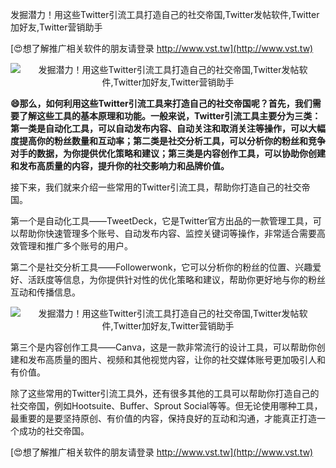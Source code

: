 发掘潜力！用这些Twitter引流工具打造自己的社交帝国,Twitter发帖软件,Twitter加好友,Twitter营销助手

[😍想了解推广相关软件的朋友请登录 http://www.vst.tw](http://www.vst.tw)

 <center><img src="https://vst.tw/MP4/tuiguang/png/6.png" alt="发掘潜力！用这些Twitter引流工具打造自己的社交帝国,Twitter发帖软件,Twitter加好友,Twitter营销助手"></center>

**😄那么，如何利用这些Twitter引流工具来打造自己的社交帝国呢？首先，我们需要了解这些工具的基本原理和功能。一般来说，Twitter引流工具主要分为三类：第一类是自动化工具，可以自动发布内容、自动关注和取消关注等操作，可以大幅度提高你的粉丝数量和互动率；第二类是社交分析工具，可以分析你的粉丝和竞争对手的数据，为你提供优化策略和建议；第三类是内容创作工具，可以协助你创建和发布高质量的内容，提升你的社交影响力和品牌价值。**

接下来，我们就来介绍一些常用的Twitter引流工具，帮助你打造自己的社交帝国。

第一个是自动化工具——TweetDeck，它是Twitter官方出品的一款管理工具，可以帮助你快速管理多个账号、自动发布内容、监控关键词等操作，非常适合需要高效管理和推广多个账号的用户。

第二个是社交分析工具——Followerwonk，它可以分析你的粉丝的位置、兴趣爱好、活跃度等信息，为你提供针对性的优化策略和建议，帮助你更好地与你的粉丝互动和传播信息。

 <center><img src="https://vst.tw/MP4/tuiguang/png/1.png" alt="发掘潜力！用这些Twitter引流工具打造自己的社交帝国,Twitter发帖软件,Twitter加好友,Twitter营销助手"></center>

第三个是内容创作工具——Canva，这是一款非常流行的设计工具，可以帮助你创建和发布高质量的图片、视频和其他视觉内容，让你的社交媒体账号更加吸引人和有价值。

除了这些常用的Twitter引流工具外，还有很多其他的工具可以帮助你打造自己的社交帝国，例如Hootsuite、Buffer、Sprout Social等等。但无论使用哪种工具，最重要的是要坚持原创、有价值的内容，保持良好的互动和沟通，才能真正打造一个成功的社交帝国。

[😍想了解推广相关软件的朋友请登录 http://www.vst.tw](http://www.vst.tw)



